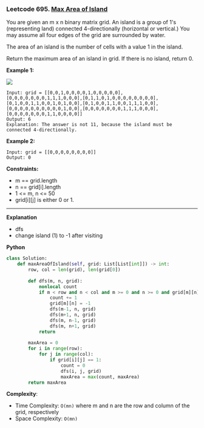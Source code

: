 ### Leetcode 695. [Max Area of Island](https://leetcode.com/problems/max-area-of-island/)
You are given an m x n binary matrix grid. An island is a group of 1's (representing land) connected 4-directionally (horizontal or vertical.) You may assume all four edges of the grid are surrounded by water.

The area of an island is the number of cells with a value 1 in the island.

Return the maximum area of an island in grid. If there is no island, return 0.

**Example 1:**

![](https://assets.leetcode.com/uploads/2021/05/01/maxarea1-grid.jpg)
```
Input: grid = [[0,0,1,0,0,0,0,1,0,0,0,0,0],[0,0,0,0,0,0,0,1,1,1,0,0,0],[0,1,1,0,1,0,0,0,0,0,0,0,0],[0,1,0,0,1,1,0,0,1,0,1,0,0],[0,1,0,0,1,1,0,0,1,1,1,0,0],[0,0,0,0,0,0,0,0,0,0,1,0,0],[0,0,0,0,0,0,0,1,1,1,0,0,0],[0,0,0,0,0,0,0,1,1,0,0,0,0]]
Output: 6
Explanation: The answer is not 11, because the island must be connected 4-directionally.
```

**Example 2:**

```
Input: grid = [[0,0,0,0,0,0,0,0]]
Output: 0
```

**Constraints:**

- m == grid.length
- n == grid[i].length
- 1 <= m, n <= 50
- grid[i][j] is either 0 or 1.

******************************
**Explanation**
- dfs
- change island (1) to -1 after visiting

**Python**

```python
class Solution:
    def maxAreaOfIsland(self, grid: List[List[int]]) -> int:
        row, col = len(grid), len(grid[0])
        
        def dfs(m, n, grid):
            nonlocal count
            if m < row and n < col and m >= 0 and n >= 0 and grid[m][n] == 1:
                count += 1
                grid[m][n] = -1
                dfs(m-1, n, grid)
                dfs(m+1, n, grid)
                dfs(m, n-1, grid)
                dfs(m, n+1, grid)
            return
            
        maxArea = 0
        for i in range(row):
            for j in range(col):
                if grid[i][j] == 1:
                    count = 0
                    dfs(i, j, grid)
                    maxArea = max(count, maxArea)
        return maxArea
```

**Complexity**:

- Time Complexity: ```O(mn)``` where m and n are the row and column of the grid, respectively
- Space Complexity: ```O(mn)```
